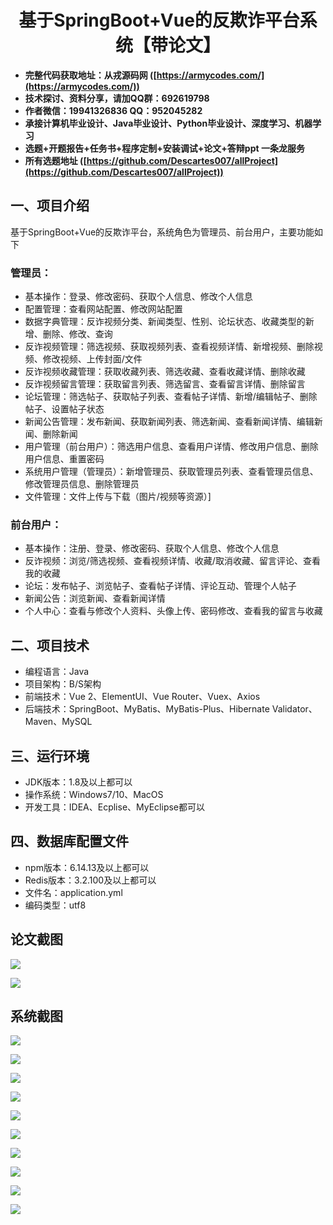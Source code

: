 ﻿<h1 align="center">基于SpringBoot+Vue的反欺诈平台系统【带论文】</h1></p>

- <b>完整代码获取地址：从戎源码网 ([https://armycodes.com/](https://armycodes.com/))</b>
- <b>技术探讨、资料分享，请加QQ群：692619798</b>
- <b>作者微信：19941326836  QQ：952045282</b>
- <b>承接计算机毕业设计、Java毕业设计、Python毕业设计、深度学习、机器学习</b>
- <b>选题+开题报告+任务书+程序定制+安装调试+论文+答辩ppt 一条龙服务</b>
- <b>所有选题地址 ([https://github.com/Descartes007/allProject](https://github.com/Descartes007/allProject)) </b>

## 一、项目介绍

基于SpringBoot+Vue的反欺诈平台，系统角色为管理员、前台用户，主要功能如下
### 管理员：
- 基本操作：登录、修改密码、获取个人信息、修改个人信息
- 配置管理：查看网站配置、修改网站配置
- 数据字典管理：反诈视频分类、新闻类型、性别、论坛状态、收藏类型的新增、删除、修改、查询
- 反诈视频管理：筛选视频、获取视频列表、查看视频详情、新增视频、删除视频、修改视频、上传封面/文件
- 反诈视频收藏管理：获取收藏列表、筛选收藏、查看收藏详情、删除收藏
- 反诈视频留言管理：获取留言列表、筛选留言、查看留言详情、删除留言
- 论坛管理：筛选帖子、获取帖子列表、查看帖子详情、新增/编辑帖子、删除帖子、设置帖子状态
- 新闻公告管理：发布新闻、获取新闻列表、筛选新闻、查看新闻详情、编辑新闻、删除新闻
- 用户管理（前台用户）：筛选用户信息、查看用户详情、修改用户信息、删除用户信息、重置密码
- 系统用户管理（管理员）：新增管理员、获取管理员列表、查看管理员信息、修改管理员信息、删除管理员
- 文件管理：文件上传与下载（图片/视频等资源）]
### 前台用户：
- 基本操作：注册、登录、修改密码、获取个人信息、修改个人信息
- 反诈视频：浏览/筛选视频、查看视频详情、收藏/取消收藏、留言评论、查看我的收藏
- 论坛：发布帖子、浏览帖子、查看帖子详情、评论互动、管理个人帖子
- 新闻公告：浏览新闻、查看新闻详情
- 个人中心：查看与修改个人资料、头像上传、密码修改、查看我的留言与收藏

## 二、项目技术

- 编程语言：Java
- 项目架构：B/S架构
- 前端技术：Vue 2、ElementUI、Vue Router、Vuex、Axios
- 后端技术：SpringBoot、MyBatis、MyBatis-Plus、Hibernate Validator、Maven、MySQL


## 三、运行环境

- JDK版本：1.8及以上都可以
- 操作系统：Windows7/10、MacOS
- 开发工具：IDEA、Ecplise、MyEclipse都可以

## 四、数据库配置文件

- npm版本：6.14.13及以上都可以
- Redis版本：3.2.100及以上都可以
- 文件名：application.yml
- 编码类型：utf8

## 论文截图

![](screenshot/1.png)

![](screenshot/2.png)

## 系统截图

![](screenshot/3.png)

![](screenshot/4.png)

![](screenshot/5.png)

![](screenshot/6.png)

![](screenshot/7.png)

![](screenshot/8.png)

![](screenshot/9.png)

![](screenshot/10.png)

![](screenshot/11.png)

![](screenshot/12.png)
